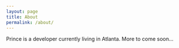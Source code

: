 ```yaml
---
layout: page
title: About
permalink: /about/
---
```


Prince is a developer currently living in Atlanta. More to come soon...
